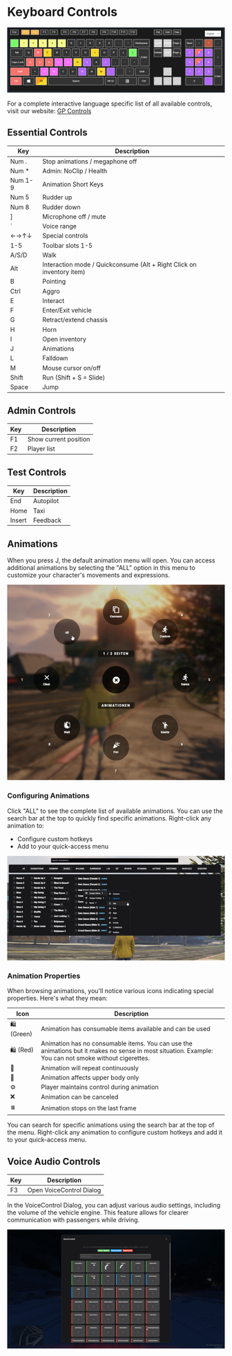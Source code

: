 # Keyboard Controls

![Keyboard Controls](/images/howtos/keyboard.png)

For a complete interactive language specific list of all available controls, visit our website: [GP Controls](https://www.my-gp.de/#/keys)

## Essential Controls

| Key | Description |
|-----|-------------|
| Num . | Stop animations / megaphone off |
| Num * | Admin: NoClip / Health |
| Num 1-9 | Animation Short Keys |
| Num 5 | Rudder up |
| Num 8 | Rudder down |
| ] | Microphone off / mute |
| ` | Voice range |
| ←→↑↓ | Special controls |
| 1-5 | Toolbar slots 1-5 |
| A/S/D | Walk |
| Alt | Interaction mode / Quickconsume (Alt + Right Click on inventory item) |
| B | Pointing |
| Ctrl | Aggro |
| E | Interact |
| F | Enter/Exit vehicle |
| G | Retract/extend chassis |
| H | Horn |
| I | Open inventory |
| J | Animations |
| L | Falldown |
| M | Mouse cursor on/off |
| Shift | Run (Shift + S = Slide) |
| Space | Jump |

## Admin Controls
| Key | Description |
|-----|-------------|
| F1 | Show current position |
| F2 | Player list |

## Test Controls
| Key | Description |
|-----|-------------|
| End | Autopilot |
| Home | Taxi |
| Insert | Feedback |

## Animations

When you press J, the default animation menu will open. You can access additional animations by selecting the "ALL" option in this menu to customize your character's movements and expressions.

![](/images/howtos/wheelAnimations.png)


### Configuring Animations

Click "ALL" to see the complete list of available animations. You can use the search bar at the top to quickly find specific animations. Right-click any animation to:
- Configure custom hotkeys
- Add to your quick-access menu

![](/images/howtos/animationConfig.png)

### Animation Properties

When browsing animations, you'll notice various icons indicating special properties. Here's what they mean:

| Icon | Description |
|------|-------------|
| 🛍️ (Green) | Animation has consumable items available and can be used |
| 🛍️ (Red) | Animation has no consumable items. You can use the animations but it makes no sense in most situation. Example: You can not smoke without cigerettes. |
| 🔄 | Animation will repeat continuously |
| 👤 | Animation affects upper body only |
| ⚙️ | Player maintains control during animation |
| ❌ | Animation can be canceled |
| ⏸️ | Animation stops on the last frame |

You can search for specific animations using the search bar at the top of the menu. Right-click any animation to configure custom hotkeys and add it to your quick-access menu.

## Voice Audio Controls
| Key | Description |
|-----|-------------|
| F3 | Open VoiceControl Dialog |

In the VoiceControl Dialog, you can adjust various audio settings, including the volume of the vehicle engine. This feature allows for clearer communication with passengers while driving.

![](/images/howtos/voicecontols.png)






